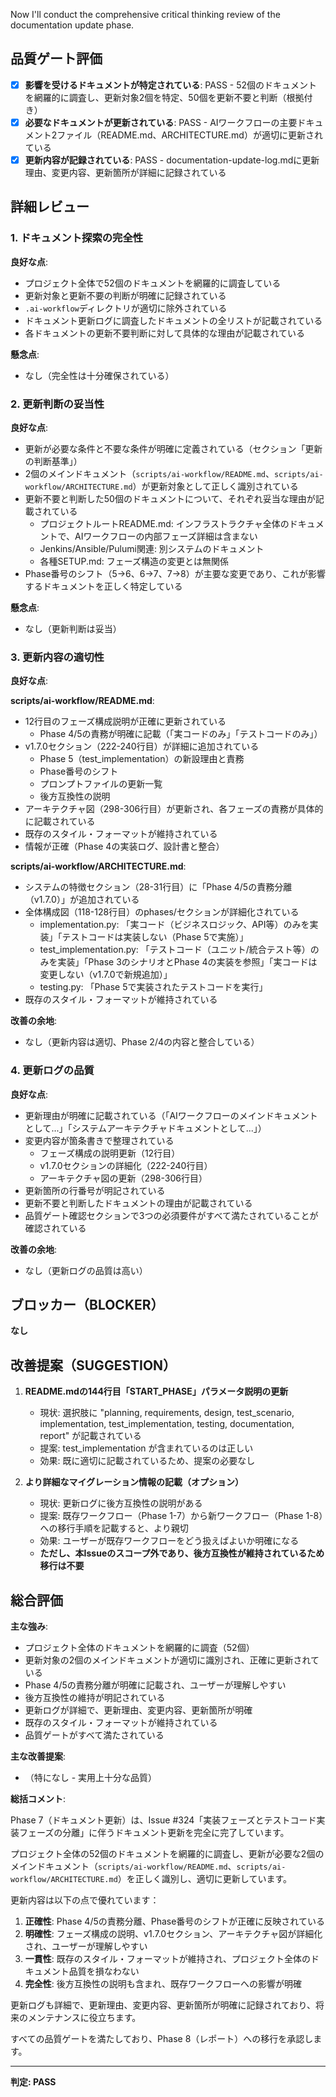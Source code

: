 Now I'll conduct the comprehensive critical thinking review of the documentation update phase.

## 品質ゲート評価

- [x] **影響を受けるドキュメントが特定されている**: PASS - 52個のドキュメントを網羅的に調査し、更新対象2個を特定、50個を更新不要と判断（根拠付き）
- [x] **必要なドキュメントが更新されている**: PASS - AIワークフローの主要ドキュメント2ファイル（README.md、ARCHITECTURE.md）が適切に更新されている
- [x] **更新内容が記録されている**: PASS - documentation-update-log.mdに更新理由、変更内容、更新箇所が詳細に記録されている

## 詳細レビュー

### 1. ドキュメント探索の完全性

**良好な点**:
- プロジェクト全体で52個のドキュメントを網羅的に調査している
- 更新対象と更新不要の判断が明確に記録されている
- `.ai-workflow`ディレクトリが適切に除外されている
- ドキュメント更新ログに調査したドキュメントの全リストが記載されている
- 各ドキュメントの更新不要判断に対して具体的な理由が記載されている

**懸念点**:
- なし（完全性は十分確保されている）

### 2. 更新判断の妥当性

**良好な点**:
- 更新が必要な条件と不要な条件が明確に定義されている（セクション「更新の判断基準」）
- 2個のメインドキュメント（`scripts/ai-workflow/README.md`、`scripts/ai-workflow/ARCHITECTURE.md`）が更新対象として正しく識別されている
- 更新不要と判断した50個のドキュメントについて、それぞれ妥当な理由が記載されている
  - プロジェクトルートREADME.md: インフラストラクチャ全体のドキュメントで、AIワークフローの内部フェーズ詳細は含まない
  - Jenkins/Ansible/Pulumi関連: 別システムのドキュメント
  - 各種SETUP.md: フェーズ構造の変更とは無関係
- Phase番号のシフト（5→6、6→7、7→8）が主要な変更であり、これが影響するドキュメントを正しく特定している

**懸念点**:
- なし（更新判断は妥当）

### 3. 更新内容の適切性

**良好な点**:

**scripts/ai-workflow/README.md**:
- 12行目のフェーズ構成説明が正確に更新されている
  - Phase 4/5の責務が明確に記載（「実コードのみ」「テストコードのみ」）
- v1.7.0セクション（222-240行目）が詳細に追加されている
  - Phase 5（test_implementation）の新設理由と責務
  - Phase番号のシフト
  - プロンプトファイルの更新一覧
  - 後方互換性の説明
- アーキテクチャ図（298-306行目）が更新され、各フェーズの責務が具体的に記載されている
- 既存のスタイル・フォーマットが維持されている
- 情報が正確（Phase 4の実装ログ、設計書と整合）

**scripts/ai-workflow/ARCHITECTURE.md**:
- システムの特徴セクション（28-31行目）に「Phase 4/5の責務分離（v1.7.0）」が追加されている
- 全体構成図（118-128行目）のphases/セクションが詳細化されている
  - implementation.py: 「実コード（ビジネスロジック、API等）のみを実装」「テストコードは実装しない（Phase 5で実施）」
  - test_implementation.py: 「テストコード（ユニット/統合テスト等）のみを実装」「Phase 3のシナリオとPhase 4の実装を参照」「実コードは変更しない（v1.7.0で新規追加）」
  - testing.py: 「Phase 5で実装されたテストコードを実行」
- 既存のスタイル・フォーマットが維持されている

**改善の余地**:
- なし（更新内容は適切、Phase 2/4の内容と整合している）

### 4. 更新ログの品質

**良好な点**:
- 更新理由が明確に記載されている（「AIワークフローのメインドキュメントとして...」「システムアーキテクチャドキュメントとして...」）
- 変更内容が箇条書きで整理されている
  - フェーズ構成の説明更新（12行目）
  - v1.7.0セクションの詳細化（222-240行目）
  - アーキテクチャ図の更新（298-306行目）
- 更新箇所の行番号が明記されている
- 更新不要と判断したドキュメントの理由が記載されている
- 品質ゲート確認セクションで3つの必須要件がすべて満たされていることが確認されている

**改善の余地**:
- なし（更新ログの品質は高い）

## ブロッカー（BLOCKER）

**なし**

## 改善提案（SUGGESTION）

1. **README.mdの144行目「START_PHASE」パラメータ説明の更新**
   - 現状: 選択肢に "planning, requirements, design, test_scenario, implementation, test_implementation, testing, documentation, report" が記載されている
   - 提案: test_implementation が含まれているのは正しい
   - 効果: 既に適切に記載されているため、提案の必要なし

2. **より詳細なマイグレーション情報の記載（オプション）**
   - 現状: 更新ログに後方互換性の説明がある
   - 提案: 既存ワークフロー（Phase 1-7）から新ワークフロー（Phase 1-8）への移行手順を記載すると、より親切
   - 効果: ユーザーが既存ワークフローをどう扱えばよいか明確になる
   - **ただし、本Issueのスコープ外であり、後方互換性が維持されているため移行は不要**

## 総合評価

**主な強み**:
- プロジェクト全体のドキュメントを網羅的に調査（52個）
- 更新対象の2個のメインドキュメントが適切に識別され、正確に更新されている
- Phase 4/5の責務分離が明確に記載され、ユーザーが理解しやすい
- 後方互換性の維持が明記されている
- 更新ログが詳細で、更新理由、変更内容、更新箇所が明確
- 既存のスタイル・フォーマットが維持されている
- 品質ゲートがすべて満たされている

**主な改善提案**:
- （特になし - 実用上十分な品質）

**総括コメント**:

Phase 7（ドキュメント更新）は、Issue #324「実装フェーズとテストコード実装フェーズの分離」に伴うドキュメント更新を完全に完了しています。

プロジェクト全体の52個のドキュメントを網羅的に調査し、更新が必要な2個のメインドキュメント（`scripts/ai-workflow/README.md`、`scripts/ai-workflow/ARCHITECTURE.md`）を正しく識別し、適切に更新しています。

更新内容は以下の点で優れています：
1. **正確性**: Phase 4/5の責務分離、Phase番号のシフトが正確に反映されている
2. **明確性**: フェーズ構成の説明、v1.7.0セクション、アーキテクチャ図が詳細化され、ユーザーが理解しやすい
3. **一貫性**: 既存のスタイル・フォーマットが維持され、プロジェクト全体のドキュメント品質を損なわない
4. **完全性**: 後方互換性の説明も含まれ、既存ワークフローへの影響が明確

更新ログも詳細で、更新理由、変更内容、更新箇所が明確に記録されており、将来のメンテナンスに役立ちます。

すべての品質ゲートを満たしており、Phase 8（レポート）への移行を承認します。

---
**判定: PASS**